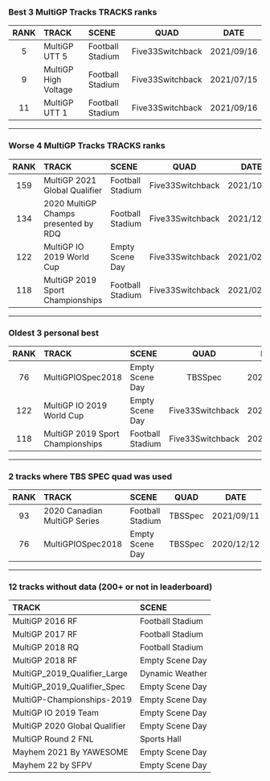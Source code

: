 ### Best 3 MultiGP Tracks TRACKS ranks
|RANK|TRACK|SCENE|QUAD|DATE|
|:---:|:---|:---|:---:|:---:|
|5|MultiGP UTT 5|Football Stadium|Five33Switchback|2021/09/16|
|9|MultiGP High Voltage|Football Stadium|Five33Switchback|2021/07/15|
|11|MultiGP UTT 1|Football Stadium|Five33Switchback|2021/09/16|
---
### Worse 4 MultiGP Tracks TRACKS ranks
|RANK|TRACK|SCENE|QUAD|DATE|
|:---:|:---|:---|:---:|:---:|
|159|MultiGP 2021 Global Qualifier|Football Stadium|Five33Switchback|2021/10/02|
|134|2020 MultiGP Champs presented by RDQ|Football Stadium|Five33Switchback|2021/12/10|
|122|MultiGP IO 2019 World Cup|Empty Scene Day|Five33Switchback|2021/02/03|
|118|MultiGP 2019 Sport Championships|Football Stadium|Five33Switchback|2021/02/20|
---
### Oldest 3 personal best
|RANK|TRACK|SCENE|QUAD|DATE|
|:---:|:---|:---|:---:|:---:|
|76|MultiGPIOSpec2018|Empty Scene Day|TBSSpec|2020/12/12|
|122|MultiGP IO 2019 World Cup|Empty Scene Day|Five33Switchback|2021/02/03|
|118|MultiGP 2019 Sport Championships|Football Stadium|Five33Switchback|2021/02/20|
---
### 2 tracks where TBS SPEC quad was used
|RANK|TRACK|SCENE|QUAD|DATE|
|:---:|:---|:---|:---:|:---:|
|93|2020 Canadian MultiGP Series|Football Stadium|TBSSpec|2021/09/11|
|76|MultiGPIOSpec2018|Empty Scene Day|TBSSpec|2020/12/12|
---
### 12 tracks without data (200+ or not in leaderboard)
|TRACK|SCENE|
|:---|:---|
|MultiGP 2016 RF|Football Stadium|
|MultiGP 2017 RF|Football Stadium|
|MultiGP 2018 RQ|Football Stadium|
|MultiGP 2018 RF|Empty Scene Day|
|MultiGP_2019_Qualifier_Large|Dynamic Weather|
|MultiGP_2019_Qualifier_Spec|Empty Scene Day|
|MultiGP-Championships-2019|Empty Scene Day|
|MultiGP IO 2019 Team|Empty Scene Day|
|MultiGP 2020 Global Qualifier|Empty Scene Day|
|MultiGP Round 2 FNL|Sports Hall|
|Mayhem 2021 By YAWESOME|Empty Scene Day|
|Mayhem 22 by SFPV|Empty Scene Day|
